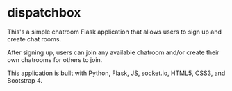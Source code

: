 # dispatchbox
This's a simple chatroom Flask application that allows users to sign up and create chat rooms.

After signing up, users can join any available chatroom and/or create their own chatrooms for others to join.

This application is built with Python, Flask, JS, socket.io, HTML5, CSS3, and Bootstrap 4.
